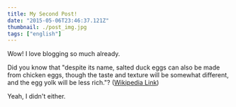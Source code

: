 ```yaml
---
title: My Second Post!
date: "2015-05-06T23:46:37.121Z"
thumbnail: ./post_img.jpg
tags: ["english"]
---
```


Wow! I love blogging so much already.

Did you know that "despite its name, salted duck eggs can also be made from
chicken eggs, though the taste and texture will be somewhat different, and the
egg yolk will be less rich."?
([Wikipedia Link](http://en.wikipedia.org/wiki/Salted_duck_egg))

Yeah, I didn't either.
